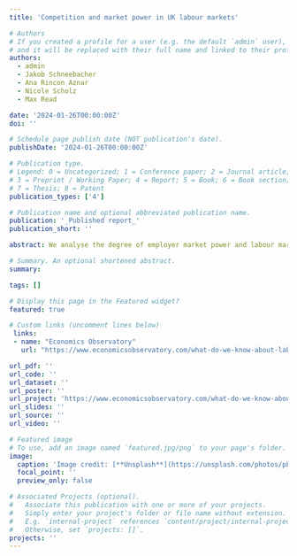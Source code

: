 ```yaml
---
title: 'Competition and market power in UK labour markets'

# Authors
# If you created a profile for a user (e.g. the default `admin` user), write the username (folder name) here
# and it will be replaced with their full name and linked to their profile.
authors:
  - admin
  - Jakob Schneebacher
  - Ana Rincon Aznar
  - Nicole Scholz
  - Max Read

date: '2024-01-26T00:00:00Z'
doi: ''

# Schedule page publish date (NOT publication's date).
publishDate: '2024-01-26T00:00:00Z'

# Publication type.
# Legend: 0 = Uncategorized; 1 = Conference paper; 2 = Journal article;
# 3 = Preprint / Working Paper; 4 = Report; 5 = Book; 6 = Book section;
# 7 = Thesis; 8 = Patent
publication_types: ['4']

# Publication name and optional abbreviated publication name.
publication: '_Published report_'
publication_short: ''

abstract: We analyse the degree of employer market power and labour market concentration in the UK. We investigate the relationship between employer power, labour market institutions, and labour market outcomes. We also assess the impact of four trends driving the changing nature of work that could potentially impact employer market power - working-from-home and hybrid working, the rise of the gig economy, restrictive covenants, and changes in pay-setting policies. We find that in the UK, employer market power and labour market concentration have not increased over the last twenty years, in contrast to the US. Nonetheless, there are large and persistent differences in both measures across regions, occupations, and firms. For affected workers, concentrated labour markets have a very real cost. Comparing similar workers, wages are on average 10% lower in the most concentrated labour markets compared to the least concentrated.

# Summary. An optional shortened abstract.
summary: 

tags: []

# Display this page in the Featured widget?
featured: true

# Custom links (uncomment lines below)
 links:
 - name: "Economics Observatory"
   url: "https://www.economicsobservatory.com/what-do-we-know-about-labour-market-power-in-the-uk"

url_pdf: ''
url_code: ''
url_dataset: ''
url_poster: ''
url_project: 'https://www.economicsobservatory.com/what-do-we-know-about-labour-market-power-in-the-uk'
url_slides: ''
url_source: ''
url_video: ''

# Featured image
# To use, add an image named `featured.jpg/png` to your page's folder.
image:
  caption: 'Image credit: [**Unsplash**](https://unsplash.com/photos/pLCdAaMFLTE)'
  focal_point: ''
  preview_only: false

# Associated Projects (optional).
#   Associate this publication with one or more of your projects.
#   Simply enter your project's folder or file name without extension.
#   E.g. `internal-project` references `content/project/internal-project/index.md`.
#   Otherwise, set `projects: []`.
projects: ''
---
```

